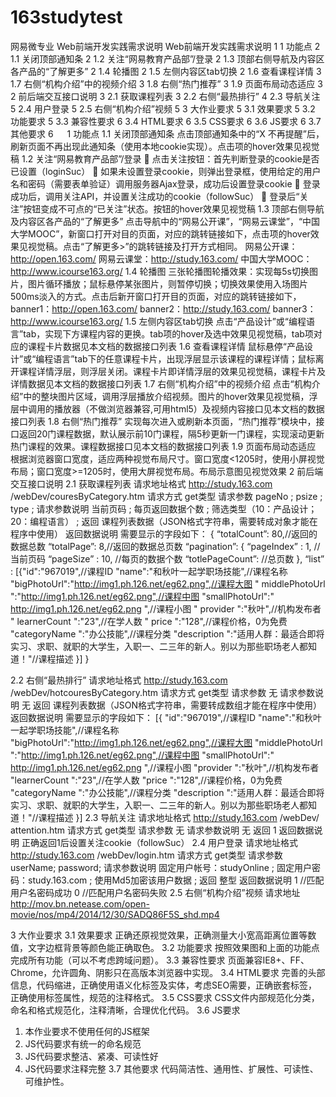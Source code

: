 # 163studytest
网易微专业
Web前端开发实践需求说明
Web前端开发实践需求说明	1
1	功能点	2
1.1	关闭顶部通知条	2
1.2	关注“网易教育产品部”/登录	2
1.3	顶部右侧导航及内容区各产品的“了解更多”	2
1.4	轮播图	2
1.5	左侧内容区tab切换	2
1.6	查看课程详情	3
1.7	右侧“机构介绍”中的视频介绍	3
1.8	右侧“热门推荐”	3
1.9	页面布局动态适应	3
2	前后端交互接口说明	3
2.1	获取课程列表	3
2.2	右侧“最热排行”	4
2.3	导航关注	5
2.4	用户登录	5
2.5	右侧“机构介绍”视频	5
3	大作业要求	5
3.1	效果要求	5
3.2	功能要求	5
3.3	兼容性要求	6
3.4	HTML要求	6
3.5	CSS要求	6
3.6	JS要求	6
3.7	其他要求	6
 
1	功能点
1.1	关闭顶部通知条
点击顶部通知条中的“X 不再提醒”后，刷新页面不再出现此通知条（使用本地cookie实现）。点击项的hover效果见视觉稿
1.2	关注“网易教育产品部”/登录
	点击关注按钮：首先判断登录的cookie是否已设置（loginSuc）
	如果未设置登录cookie，则弹出登录框，使用给定的用户名和密码（需要表单验证）调用服务器Ajax登录，成功后设置登录cookie
	登录成功后，调用关注API，并设置关注成功的cookie（followSuc）
	登录后“关注”按钮变成不可点的“已关注”状态。按钮的hover效果见视觉稿
1.3	顶部右侧导航及内容区各产品的“了解更多”
点击导航中的“网易公开课”，“网易云课堂”，“中国大学MOOC”，新窗口打开对目的页面，对应的跳转链接如下，点击项的hover效果见视觉稿。点击“了解更多>”的跳转链接及打开方式相同。
网易公开课：http://open.163.com/
网易云课堂：http://study.163.com/
中国大学MOOC：http://www.icourse163.org/
1.4	轮播图
三张轮播图轮播效果：实现每5s切换图片，图片循环播放；鼠标悬停某张图片，则暂停切换；切换效果使用入场图片500ms淡入的方式。点击后新开窗口打开目的页面，对应的跳转链接如下，
banner1：http://open.163.com/
banner2：http://study.163.com/
banner3：http://www.icourse163.org/
1.5	左侧内容区tab切换
点击“产品设计”或“编程语言”tab，实现下方课程内容的更换。tab项的hover及选中效果见视觉稿，tab项对应的课程卡片数据见本文档的数据接口列表
1.6	查看课程详情
鼠标悬停“产品设计”或“编程语言”tab下的任意课程卡片，出现浮层显示该课程的课程详情；鼠标离开课程详情浮层，则浮层关闭。课程卡片即详情浮层的效果见视觉稿，课程卡片及详情数据见本文档的数据接口列表
1.7	右侧“机构介绍”中的视频介绍
点击“机构介绍”中的整块图片区域，调用浮层播放介绍视频。图片的hover效果见视觉稿，浮层中调用的播放器（不做浏览器兼容,可用html5）及视频内容接口见本文档的数据接口列表
1.8	右侧“热门推荐”
实现每次进入或刷新本页面，“热门推荐”模块中，接口返回20门课程数据，默认展示前10门课程，隔5秒更新一门课程，实现滚动更新热门课程的效果。课程数据接口见本文档的数据接口列表
1.9	页面布局动态适应
根据浏览器窗口宽度，适应两种视觉布局尺寸。窗口宽度<1205时，使用小屏视觉布局；窗口宽度>=1205时，使用大屏视觉布局。布局示意图见视觉效果
2	前后端交互接口说明
2.1	获取课程列表
请求地址格式	http://study.163.com /webDev/couresByCategory.htm
请求方式	get类型
请求参数	pageNo ; 
psize ; 
type ;
请求参数说明	当前页码 ;
每页返回数据个数 ;
筛选类型（10：产品设计；20：编程语言） ;
返回	课程列表数据（JSON格式字符串，需要转成对象才能在程序中使用）
返回数据说明	需要显示的字段如下：
{
 “totalCount”: 80,//返回的数据总数
 “totalPage”: 8,//返回的数据总页数
 “pagination”: {
“pageIndex” : 1, //当前页码
“pageSize” : 10, //每页的数据个数
“totlePageCount”: //总页数
             },
 “list” : [{"id":"967019",//课程ID
 "name":"和秋叶一起学职场技能",//课程名称
 "bigPhotoUrl":"http://img1.ph.126.net/eg62.png",//课程大图
 " middlePhotoUrl ":"http://img1.ph.126.net/eg62.png",//课程中图
 "smallPhotoUrl":" http://img1.ph.126.net/eg62.png ",//课程小图
 " provider ":"秋叶",//机构发布者
 " learnerCount ":"23",//在学人数
 " price ":"128",//课程价格，0为免费
 "categoryName ":"办公技能",//课程分类
 "description ":"适用人群：最适合即将实习、求职、就职的大学生，入职一、二三年的新人。别以为那些职场老人都知道！"//课程描述
}]
}
 

2.2	右侧“最热排行”
请求地址格式	http://study.163.com /webDev/hotcouresByCategory.htm
请求方式	get类型
请求参数	无
请求参数说明	无
返回	课程列表数据（JSON格式字符串，需要转成数组才能在程序中使用）
返回数据说明	需要显示的字段如下：
[{
   "id":"967019",//课程ID
 "name":"和秋叶一起学职场技能",//课程名称
 "bigPhotoUrl":"http://img1.ph.126.net/eg62.png",//课程大图
 "middlePhotoUrl ":"http://img1.ph.126.net/eg62.png",//课程中图
 "smallPhotoUrl":" http://img1.ph.126.net/eg62.png ",//课程小图
 "provider ":"秋叶",//机构发布者
 "learnerCount ":"23",//在学人数
 "price ":"128",//课程价格，0为免费
 "categoryName ":"办公技能",//课程分类
 "description ":"适用人群：最适合即将实习、求职、就职的大学生，入职一、二三年的新人。别以为那些职场老人都知道！"//课程描述
}]
2.3	导航关注
请求地址格式	http://study.163.com /webDev/ attention.htm
请求方式	get类型
请求参数	无
请求参数说明	无
返回	1
返回数据说明	正确返回1后设置关注cookie（followSuc）
2.4	用户登录
请求地址格式	http://study.163.com /webDev/login.htm
请求方式	get类型
请求参数	userName;
password;
请求参数说明	固定用户帐号：studyOnline ;
固定用户密码：study.163.com ;
使用Md5加密该用户数据 ;
返回	整型
返回数据说明	1  //匹配用户名密码成功
0  //匹配用户名密码失败
2.5	右侧“机构介绍”视频
请求地址	http://mov.bn.netease.com/open-movie/nos/mp4/2014/12/30/SADQ86F5S_shd.mp4

3	大作业要求
3.1	效果要求
正确还原视觉效果，正确测量大小宽高距离位置等数值，文字边框背景等颜色能正确取色。
3.2	功能要求
按照效果图和上面的功能点完成所有功能（可以不考虑跨域问题）。
3.3	兼容性要求
页面兼容IE8+、FF、Chrome，允许圆角、阴影只在高版本浏览器中实现。
3.4	HTML要求
完善的头部信息，代码缩进，正确使用语义化标签及实体，考虑SEO需要，正确嵌套标签，正确使用标签属性，规范的注释格式。
3.5	CSS要求
CSS文件内部规范化分类，命名和格式规范化，注释清晰，合理优化代码。
3.6	JS要求
1.	本作业要求不使用任何的JS框架
2.	JS代码要求有统一的命名规范
3.	JS代码要求整洁、紧凑、可读性好 
4.	JS代码要求注释完整
3.7	其他要求
代码简洁性、通用性、扩展性、可读性、可维护性。
